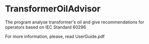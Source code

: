 # TransformerOilAdvisor
The program analyse transformer's oil and give recommendations for operators based on IEC Standard 60296

For more information, please, read UserGuide.pdf

